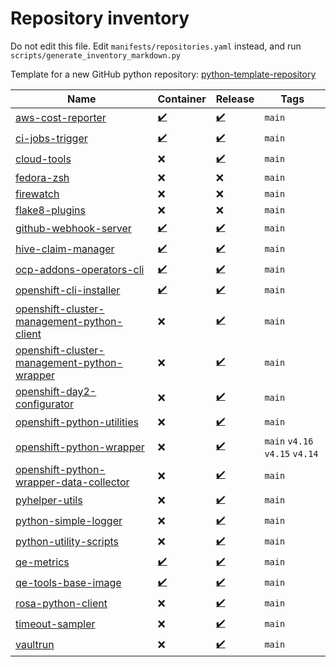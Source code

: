 
# Repository inventory

Do not edit this file. Edit `manifests/repositories.yaml` instead, and run `scripts/generate_inventory_markdown.py`

Template for a new GitHub python repository: [python-template-repository](https://github.com/RedHatQE/python-template-repository)

| Name  | Container | Release | Tags |
|---|---|---|---|
| [aws-cost-reporter](https://github.com/RedHatQE/aws-cost-reporter) | [:heavy_check_mark:](https://quay.io/repository/redhat_msi/aws-cost-reporter) | [:heavy_check_mark:]() | `main` |
| [ci-jobs-trigger](https://github.com/RedHatQE/ci-jobs-trigger) | [:heavy_check_mark:](https://quay.io/repository/redhat_msi/ci-jobs-trigger) | [:heavy_check_mark:](https://github.com/RedHatQE/ci-jobs-trigger/releases) | `main` |
| [cloud-tools](https://github.com/RedHatQE/cloud-tools) | :x: | [:heavy_check_mark:](https://pypi.org/project/redhat-qe-cloud-tools/) | `main` |
| [fedora-zsh](https://github.com/RedHatQE/fedora-zsh) | :x: | :x: | `main` |
| [firewatch](https://github.com/RedHatQE/firewatch) | :x: | :x: | `main` |
| [flake8-plugins](https://github.com/RedHatQE/flake8-plugins) | :x: | :x: | `main` |
| [github-webhook-server](https://github.com/myk-org/github-webhook-server) | [:heavy_check_mark:](https://quay.io/repository/myakove/github-webhook-server) | [:heavy_check_mark:](https://pypi.org/project/github-webhook-server/) | `main` |
| [hive-claim-manager](https://github.com/RedHatQE/hive-claim-manager) | [:heavy_check_mark:](https://github.com/RedHatQE/hive-claim-manager) | [:heavy_check_mark:]() | `main` |
| [ocp-addons-operators-cli](https://github.com/RedHatQE/ocp-addons-operators-cli) | [:heavy_check_mark:](https://quay.io/repository/redhat_msi/ocp-addons-operators-cli) | [:heavy_check_mark:](https://github.com/RedHatQE/ocp-addons-operators-cli/releases) | `main` |
| [openshift-cli-installer](https://github.com/RedHatQE/openshift-cli-installer) | [:heavy_check_mark:](https://quay.io/repository/redhat_msi/openshift-cli-installer) | [:heavy_check_mark:](https://pypi.org/project/openshift-cli-installer/) | `main` |
| [openshift-cluster-management-python-client](https://github.com/RedHatQE/openshift-cluster-management-python-client) | :x: | [:heavy_check_mark:](<[openshift-cluster-management-python-client](https://pypi.org/project/openshift-cluster-management-python-client/)>) | `main` |
| [openshift-cluster-management-python-wrapper](https://github.com/RedHatQE/openshift-cluster-management-python-wrapper) | :x: | [:heavy_check_mark:](https://pypi.org/project/openshift-cluster-management-python-wrapper/) | `main` |
| [openshift-day2-configurator](https://github.com/RedHatQE/openshift-day2-configurator) | :x: | [:heavy_check_mark:](https://pypi.org/project/openshift-day2-configurator/) | `main` |
| [openshift-python-utilities](https://github.com/RedHatQE/openshift-python-utilities) | :x: | [:heavy_check_mark:](https://pypi.org/project/openshift-python-utilities/) | `main` |
| [openshift-python-wrapper](https://github.com/RedHatQE/openshift-python-wrapper) | :x: | [:heavy_check_mark:](https://pypi.org/project/openshift-python-wrapper/) | `main` `v4.16` `v4.15` `v4.14` |
| [openshift-python-wrapper-data-collector](https://github.com/RedHatQE/openshift-python-wrapper-data-collector) | :x: | [:heavy_check_mark:](https://pypi.org/project/openshift-python-wrapper-data-collector/) | `main` |
| [pyhelper-utils](https://github.com/RedHatQE/pyhelper-utils) | :x: | [:heavy_check_mark:](https://pypi.org/project/pyhelper-utils/) | `main` |
| [python-simple-logger](https://github.com/RedHatQE/python-simple-logger) | :x: | [:heavy_check_mark:](https://pypi.org/project/python-simple-logger/) | `main` |
| [python-utility-scripts](https://github.com/RedHatQE/python-utility-scripts) | :x: | [:heavy_check_mark:](https://pypi.org/project/python-utility-scripts/) | `main` |
| [qe-metrics](https://github.com/RedHatQE/qe-metrics) | [:heavy_check_mark:]( quay.io/redhatqe/qe-metrics) | [:heavy_check_mark:](https://github.com/RedHatQE/qe-metrics/releases) | `main` |
| [qe-tools-base-image](https://github.com/RedHatQE/qe-tools-base-image) | [:heavy_check_mark:](https://quay.io/repository/redhat_msi/qe-tools-base-image) | [:heavy_check_mark:]() | `main` |
| [rosa-python-client](https://github.com/RedHatQE/rosa-python-client) | :x: | [:heavy_check_mark:](https://pypi.org/project/rosa-python-client/) | `main` |
| [timeout-sampler](https://github.com/RedHatQE/timeout-sampler) | :x: | [:heavy_check_mark:](https://pypi.org/project/timeout-sampler/) | `main` |
| [vaultrun](https://github.com/RedHatQE/vaultrun) | :x: | [:heavy_check_mark:](https://pypi.org/project/vaultrun/) | `main` |
